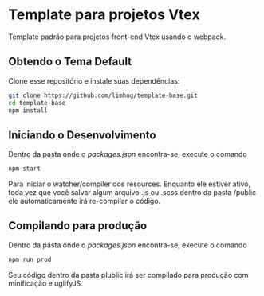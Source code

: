 # Template para projetos Vtex

Template padrão para projetos front-end Vtex usando o webpack.


## Obtendo o Tema Default

Clone esse repositório e instale suas dependências:

```bash
git clone https://github.com/limhug/template-base.git
cd template-base
npm install
```

## Iniciando o Desenvolvimento

Dentro da pasta onde o *packages.json* encontra-se, execute o comando
```bash
npm start
```
Para iniciar o watcher/compiler dos resources.
Enquanto ele estiver ativo, toda vez que você salvar algum arquivo .js ou .scss dentro da pasta /public ele automaticamente irá re-compilar o código.

## Compilando para produção

Dentro da pasta onde o *packages.json* encontra-se, execute o comando
```bash
npm run prod
```
Seu código dentro da pasta plublic irá ser compilado para produção com minificação e uglifyJS.
